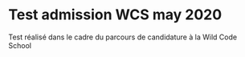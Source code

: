 # Test admission WCS may 2020

Test réalisé dans le cadre du parcours de candidature à la Wild Code School
